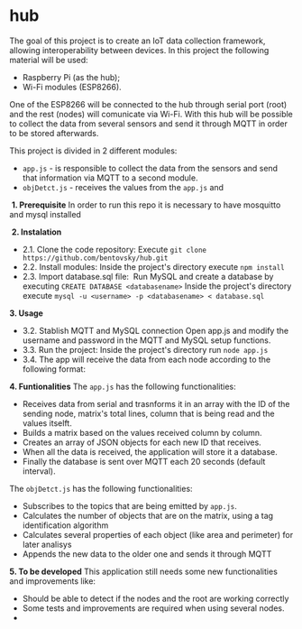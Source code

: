 # hub

The goal of this project is to create an IoT data collection framework, allowing interoperability between devices.
In this project the following material will be used:
- Raspberry Pi (as the hub);
- Wi-Fi modules (ESP8266).

One of the ESP8266 will be connected to the hub through serial port (root) and the rest (nodes) will comunicate via Wi-Fi.
With this hub will be possible to collect the data from several sensors and send it through MQTT in order to be stored afterwards.

This project is divided in 2 different modules:
- `app.js` - is responsible to collect the data from the sensors and send that information via MQTT to a second module.
- `objDetct.js` - receives the values from the `app.js` and 

 **1. Prerequisite** 
In order to run this repo it is necessary to have mosquitto and mysql installed

 **2. Instalation**
 - 2.1. Clone the code repository:
Execute `git clone https://github.com/bentovsky/hub.git`
 - 2.2. Install modules:
Inside the project's directory execute `npm install`
 - 2.3. Import database.sql file:
 Run MySQL and create a database by executing `CREATE DATABASE <databasename>`
Inside the project's directory execute `mysql -u <username> -p <databasename> < database.sql`

**3. Usage**
 - 3.2. Stablish MQTT and MySQL connection
    Open app.js and modify the username and password in the MQTT and MySQL setup functions.
 - 3.3. Run the project:
    Inside the project's directory run `node app.js`
 - 3.4. The app will receive the data from each node according to the following format:

**4. Funtionalities**
 The `app.js` has the following functionalities:
  - Receives data from serial and trasnforms it in an array with the ID of the sending node, matrix's total lines, column that is being read and the values itselft.
  - Builds a matrix based on the values received column by column.
  - Creates an array of JSON objects for each new ID that receives.
 - When all the data is received, the application will store it a database.
 - Finally the database is sent over MQTT each 20 seconds (default interval). 
 
 The `objDetct.js` has the following functionalities:
  - Subscribes to the topics that are being emitted by `app.js`.
  - Calculates the number of objects that are on the matrix, using a tag identification algorithm
  - Calculates several properties of each object (like area and perimeter) for later analisys
  - Appends the new data to the older one and sends it through MQTT
  
**5. To be developed**
 This application still needs some new functionalities and improvements like:
  - Should be able to detect if the nodes and the root are working correctly
  - Some tests and improvements are required when using several nodes.
  - 
 
